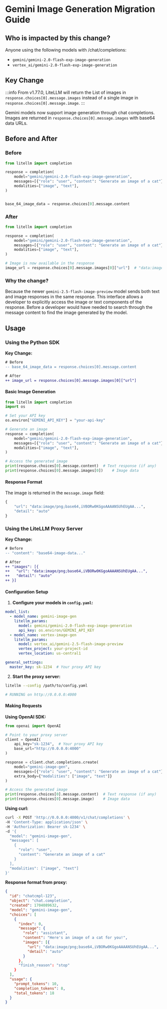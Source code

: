 # Gemini Image Generation Migration Guide

## Who is impacted by this change?

Anyone using the following models with /chat/completions:
- `gemini/gemini-2.0-flash-exp-image-generation`
- `vertex_ai/gemini-2.0-flash-exp-image-generation`

## Key Change

:::info
From v1.77.0, LiteLLM will return the List of images in `response.choices[0].message.images` instead of a single image in `response.choices[0].message.image`.
:::

Gemini models now support image generation through chat completions. Images are returned in `response.choices[0].message.images` with base64 data URLs.

## Before and After

### Before
```python
from litellm import completion

response = completion(
    model="gemini/gemini-2.0-flash-exp-image-generation",
    messages=[{"role": "user", "content": "Generate an image of a cat"}],
    modalities=["image", "text"],
)


base_64_image_data = response.choices[0].message.content
```

### After  
```python
from litellm import completion

response = completion(
    model="gemini/gemini-2.0-flash-exp-image-generation",
    messages=[{"role": "user", "content": "Generate an image of a cat"}],
    modalities=["image", "text"],
)

# Image is now available in the response
image_url = response.choices[0].message.images[0]["url"]  # "data:image/png;base64,..."
```

### Why the change?

Because the newer `gemini-2.5-flash-image-preview` model sends both text and image responses in the same response. This interface allows a developer to explicitly access the image or text components of the response. Before a developer would have needed to search through the message content to find the image generated by the model.

## Usage

### Using the Python SDK

**Key Change:**
```diff
# Before
-- base_64_image_data = response.choices[0].message.content

# After
++ image_url = response.choices[0].message.images[0]["url"]
```

#### Basic Image Generation

```python
from litellm import completion
import os

# Set your API key
os.environ["GEMINI_API_KEY"] = "your-api-key"

# Generate an image
response = completion(
    model="gemini/gemini-2.0-flash-exp-image-generation",
    messages=[{"role": "user", "content": "Generate an image of a cat"}],
    modalities=["image", "text"],
)

# Access the generated image
print(response.choices[0].message.content)  # Text response (if any)
print(response.choices[0].message.images[0])    # Image data
```

#### Response Format

The image is returned in the `message.image` field:

```python
{
    "url": "data:image/png;base64,iVBORw0KGgoAAAANSUhEUgAA...",
    "detail": "auto"
}
```

### Using the LiteLLM Proxy Server

**Key Change:**
```diff
# Before
-- "content": "base64-image-data..."

# After  
++ "images": [{
++   "url": "data:image/png;base64,iVBORw0KGgoAAAANSUhEUgAA...",
++   "detail": "auto"
++ }]
```

#### Configuration Setup

1. **Configure your models in `config.yaml`:**

```yaml
model_list:
  - model_name: gemini-image-gen
    litellm_params:
      model: gemini/gemini-2.0-flash-exp-image-generation
      api_key: os.environ/GEMINI_API_KEY
  - model_name: vertex-image-gen  
    litellm_params:
      model: vertex_ai/gemini-2.5-flash-image-preview
      vertex_project: your-project-id
      vertex_location: us-central1

general_settings:
  master_key: sk-1234  # Your proxy API key
```

2. **Start the proxy server:**

```bash
litellm --config /path/to/config.yaml

# RUNNING on http://0.0.0.0:4000
```

#### Making Requests

**Using OpenAI SDK:**

```python
from openai import OpenAI

# Point to your proxy server
client = OpenAI(
    api_key="sk-1234",  # Your proxy API key
    base_url="http://0.0.0.0:4000"
)

response = client.chat.completions.create(
    model="gemini-image-gen",
    messages=[{"role": "user", "content": "Generate an image of a cat"}],
    extra_body={"modalities": ["image", "text"]}
)

# Access the generated image
print(response.choices[0].message.content)  # Text response (if any)
print(response.choices[0].message.image)    # Image data
```

**Using curl:**

```bash
curl -X POST 'http://0.0.0.0:4000/v1/chat/completions' \
-H 'Content-Type: application/json' \
-H 'Authorization: Bearer sk-1234' \
-d '{
  "model": "gemini-image-gen",
  "messages": [
    {
      "role": "user",
      "content": "Generate an image of a cat"
    }
  ],
  "modalities": ["image", "text"]
}'
```

**Response format from proxy:**

```json
{
  "id": "chatcmpl-123",
  "object": "chat.completion",
  "created": 1704089632,
  "model": "gemini-image-gen",
  "choices": [
    {
      "index": 0,
      "message": {
        "role": "assistant",
        "content": "Here's an image of a cat for you!",
        "images": [{
          "url": "data:image/png;base64,iVBORw0KGgoAAAANSUhEUgAA...",
          "detail": "auto"
        }
      },
      "finish_reason": "stop"
    }
  ],
  "usage": {
    "prompt_tokens": 10,
    "completion_tokens": 8,
    "total_tokens": 18
  }
}
```

